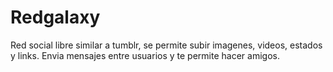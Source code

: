 # Redgalaxy


Red social libre similar a tumblr, se permite subir imagenes, videos, estados y links. Envia mensajes entre usuarios y te permite hacer amigos. 

